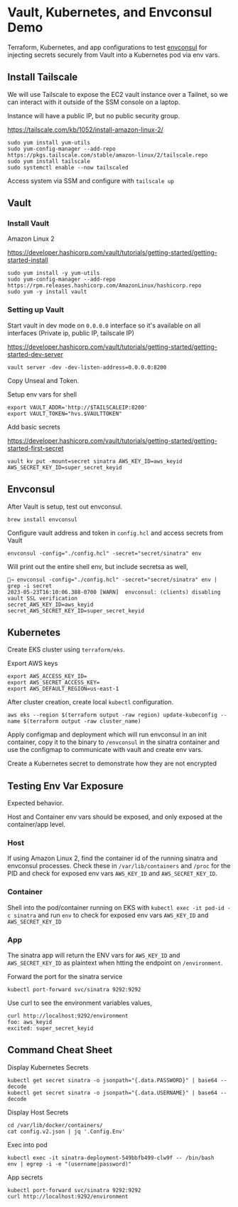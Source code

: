 # Vault, Kubernetes, and Envconsul Demo

Terraform, Kubernetes, and app configurations to test [envconsul](https://github.com/hashicorp/envconsul) for injecting secrets securely from Vault into a Kubernetes pod via env vars.

## Install Tailscale

We will use Tailscale to expose the EC2 vault instance over a Tailnet, so we can interact with it outside of the SSM console on a laptop.

Instance will have a public IP, but no public security group.

https://tailscale.com/kb/1052/install-amazon-linux-2/

```
sudo yum install yum-utils
sudo yum-config-manager --add-repo https://pkgs.tailscale.com/stable/amazon-linux/2/tailscale.repo
sudo yum install tailscale
sudo systemctl enable --now tailscaled
```

Access system via SSM and configure with `tailscale up`

## Vault

### Install Vault

Amazon Linux 2

https://developer.hashicorp.com/vault/tutorials/getting-started/getting-started-install

```
sudo yum install -y yum-utils
sudo yum-config-manager --add-repo https://rpm.releases.hashicorp.com/AmazonLinux/hashicorp.repo
sudo yum -y install vault
```

### Setting up Vault

Start vault in dev mode on `0.0.0.0` interface so it's available on all interfaces (Private ip, public IP, tailscale IP)

https://developer.hashicorp.com/vault/tutorials/getting-started/getting-started-dev-server

```
vault server -dev -dev-listen-address=0.0.0.0:8200
```

Copy Unseal and Token.

Setup env vars for shell

```
export VAULT_ADDR='http://$TAILSCALEIP:8200'
export VAULT_TOKEN="hvs.$VAULTTOKEN"
```

Add basic secrets

https://developer.hashicorp.com/vault/tutorials/getting-started/getting-started-first-secret

```
vault kv put -mount=secret sinatra AWS_KEY_ID=aws_keyid AWS_SECRET_KEY_ID=super_secret_keyid
```

## Envconsul

After Vault is setup, test out envconsul.

```
brew install envconsul
```

Configure vault address and token in `config.hcl` and access secrets from Vault

```
envconsul -config="./config.hcl" -secret="secret/sinatra" env
```

Will print out the entire shell env, but include secretsa as well,

```
🚀→ envconsul -config="./config.hcl" -secret="secret/sinatra" env | grep -i secret
2023-05-23T16:10:06.388-0700 [WARN]  envconsul: (clients) disabling vault SSL verification
secret_AWS_KEY_ID=aws_keyid
secret_AWS_SECRET_KEY_ID=super_secret_keyid
```

## Kubernetes

Create EKS cluster using `terraform/eks`.

Export AWS keys

```
export AWS_ACCESS_KEY_ID=
export AWS_SECRET_ACCESS_KEY=
export AWS_DEFAULT_REGION=us-east-1
```

After cluster creation, create local `kubectl` configuration.

```
aws eks --region $(terraform output -raw region) update-kubeconfig --name $(terraform output -raw cluster_name)
```

Apply configmap and deployment which will run envconsul in an init container, copy it to the binary to `/envconsul` in the sinatra container and use the configmap to communicate with vault and create env vars.

Create a Kubernetes secret to demonstrate how they are not encrypted

## Testing Env Var Exposure

Expected behavior.

Host and Container env vars should be exposed, and only exposed at the container/app level.

### Host

If using Amazon Linux 2, find the container id of the running sinatra and envconsul processes. Check these in `/var/lib/containers` and `/proc` for the PID and check for exposed env vars `AWS_KEY_ID` and `AWS_SECRET_KEY_ID`.

### Container

Shell into the pod/container running on EKS with `kubectl exec -it pod-id -c sinatra` and run `env` to check for exposed env vars `AWS_KEY_ID` and `AWS_SECRET_KEY_ID`

### App

The sinatra app will return the ENV vars for `AWS_KEY_ID` and `AWS_SECRET_KEY_ID` as plaintext when htting the endpoint on `/environment`.

Forward the port for the sinatra service
```
kubectl port-forward svc/sinatra 9292:9292
```

Use curl to see the environment variables values,

```
curl http://localhost:9292/environment
foo: aws_keyid
excited: super_secret_keyid
```

## Command Cheat Sheet

Display Kubernetes Secrets

```
kubectl get secret sinatra -o jsonpath="{.data.PASSWORD}" | base64 --decode
kubectl get secret sinatra -o jsonpath="{.data.USERNAME}" | base64 --decode
```

Display Host Secrets

```
cd /var/lib/docker/containers/
cat config.v2.json | jq '.Config.Env'
```

Exec into pod

```
kubectl exec -it sinatra-deployment-549bbfb499-clw9f -- /bin/bash
env | egrep -i -e "(username|password)"
```

App secrets

```
kubectl port-forward svc/sinatra 9292:9292
curl http://localhost:9292/environment
```
